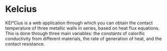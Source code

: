 # Kelcius
KEl°Cius is a web application through which you can obtain the contact temperature of three metallic walls in series, based on heat flux equations. This is done through three main variables: the constants of calorific conductivity from different materials, the rate of generation of heat, and the contact resistance.
